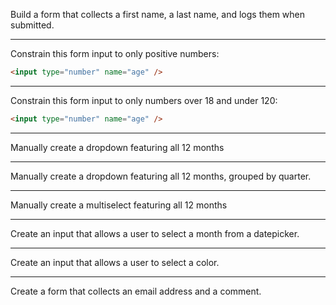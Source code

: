 Build a form that collects a first name, a last name, and logs them when submitted.

---

Constrain this form input to only positive numbers:

```html
<input type="number" name="age" />
```

---

Constrain this form input to only numbers over 18 and under 120:

```html
<input type="number" name="age" />
```

---

Manually create a dropdown featuring all 12 months

---

Manually create a dropdown featuring all 12 months, grouped by quarter.

---

Manually create a multiselect featuring all 12 months

---

Create an input that allows a user to select a month from a datepicker.

---

Create an input that allows a user to select a color.

---

Create a form that collects an email address and a comment.
